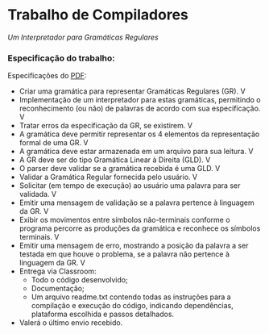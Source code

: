 # Trabalho de Compiladores
_Um Interpretador para Gramáticas Regulares_

### Especificação do trabalho:
Especificações do [PDF](https://classroom.google.com/u/0/c/NjU1ODgzOTMyMDMw/a/Njg0Njk4NTU3MDY5/details):
* Criar uma gramática para representar Gramáticas Regulares (GR). V
* Implementação de um interpretador para estas gramáticas, permitindo o reconhecimento (ou não) de palavras de acordo com sua especificação. V
* Tratar erros da especificação da GR, se existirem. V
* A gramática deve permitir representar os 4 elementos da representação formal de uma GR. V
* A gramática deve estar armazenada em um arquivo para sua leitura. V
* A GR deve ser do tipo Gramática Linear à Direita (GLD). V
* O parser deve validar se a gramática recebida é uma GLD. V
* Validar a Gramática Regular fornecida pelo usuário. V
* Solicitar (em tempo de execução) ao usuário uma palavra para ser validada. V
* Emitir uma mensagem de validação se a palavra pertence à linguagem da GR. V
* Exibir os movimentos entre símbolos não-terminais conforme o programa percorre as produções da gramática e reconhece os símbolos terminais. V
* Emitir uma mensagem de erro, mostrando a posição da palavra a ser testada em que houve o problema, se a palavra não pertence à linguagem da GR. V
* Entrega via Classroom:
  * Todo o código desenvolvido;
  * Documentação;
  * Um arquivo readme.txt contendo todas as instruções para a compilação e execução do código, indicando dependências, plataforma escolhida e passos detalhados.
* Valerá o último envio recebido.